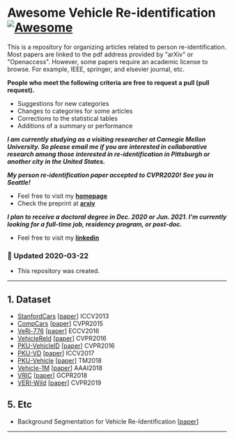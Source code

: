 # Awesome Vehicle Re-identification [![Awesome](https://cdn.rawgit.com/sindresorhus/awesome/d7305f38d29fed78fa85652e3a63e154dd8e8829/media/badge.svg)](https://github.com/sindresorhus/awesome)

This is a repository for organizing articles related to person re-identification. Most papers are linked to the pdf address provided by "arXiv" or "Openaccess". However, some papers require an academic license to browse. For example, IEEE, springer, and elsevier journal, etc.

**People who meet the following criteria are free to request a pull (pull request).**
- Suggestions for new categories
- Changes to categories for some articles
- Corrections to the statistical tables
- Additions of a summary or performance

***I am currently studying as a visiting researcher at Carnegie Mellon University. So please email me if you are interested in collaborative research among those interested in re-identification in Pittsburgh or another city in the United States.***

***My person re-identification paper accepted to CVPR2020! See you in Seattle!*** 
- Feel free to visit my **[homepage](https://sites.google.com/site/seokeonchoi/)**
- Check the preprint at **[arxiv](https://arxiv.org/abs/1912.01230)**

***I plan to receive a doctoral degree in Dec. 2020 or Jun. 2021. I'm currently looking for a full-time job, residency program, or post-doc.***
- Feel free to visit my **[linkedin](https://www.linkedin.com/in/seokeon/)**

### :high_brightness: Updated 2020-03-22
- This repository was created.

---

## 1. Dataset

- [StanfordCars](http://ai.stanford.edu/~jkrause/cars/car_dataset.html) [[paper](http://ai.stanford.edu/~jkrause/papers/3drr13.pdf)] ICCV2013
- [CompCars](http://mmlab.ie.cuhk.edu.hk/datasets/comp_cars/index.html) [[paper](https://www.cv-foundation.org/openaccess/content_cvpr_2015/papers/Yang_A_Large-Scale_Car_2015_CVPR_paper.pdf)] CVPR2015
- [VeRi-776](https://github.com/VehicleReId/VeRidataset) [[paper](https://link.springer.com/chapter/10.1007/978-3-319-46475-6_53)] ECCV2016
- [VehicleReId](https://medusa.fit.vutbr.cz/traffic/datasets/) [[paper](http://openaccess.thecvf.com/content_cvpr_2016_workshops/w25/papers/Zapletal_Vehicle_Re-Identification_for_CVPR_2016_paper.pdf)] CVPR2016
- [PKU-VehicleID](https://pkuml.org/resources/pku-vehicleid.html) [[paper](http://openaccess.thecvf.com/content_cvpr_2016/papers/Liu_Deep_Relative_Distance_CVPR_2016_paper.pdf)] CVPR2016
- [PKU-VD](https://pkuml.org/resources/pku-vds.html) [[paper](http://openaccess.thecvf.com/content_ICCV_2017/papers/Yan_Exploiting_Multi-Grain_Ranking_ICCV_2017_paper.pdf)] ICCV2017
- [PKU-Vehicle]() [[paper](https://ieeexplore.ieee.org/abstract/document/8265213)] TM2018
- [Vehicle-1M](http://www.nlpr.ia.ac.cn/iva/homepage/jqwang/Vehicle1M.htm) [[paper](https://www.aaai.org/ocs/index.php/AAAI/AAAI18/paper/viewFile/16206/16270)] AAAI2018
- [VRIC](https://qmul-vric.github.io/) [[paper](http://www.eecs.qmul.ac.uk/~xiatian/papers/AytacEtAl_GCPR2018.pdf)] GCPR2018
- [VERI-Wild](https://github.com/PKU-IMRE/VERI-Wild) [[paper](http://openaccess.thecvf.com/content_CVPR_2019/papers/Lou_VERI-Wild_A_Large_Dataset_and_a_New_Method_for_Vehicle_CVPR_2019_paper.pdf)] CVPR2019


## 5. Etc

- Background Segmentation for Vehicle Re-Identification [[paper](https://arxiv.org/pdf/1910.06613.pdf)]


---
